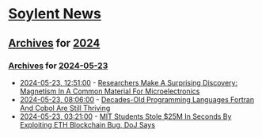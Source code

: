 # [Soylent News](../../../README.md)

## [Archives](../../index.md) for [2024](../index.md)

### [Archives](../../index.md) for [2024-05-23](index.md)

* [2024-05-23, 12:51:00](https://soylentnews.org/article.pl?sid=24/05/23/0127213&from=rss) - [Researchers Make A Surprising Discovery: Magnetism In A Common Material For Microelectronics](https://soylentnews.org/article.pl?sid=24/05/23/0127213&from=rss)
* [2024-05-23, 08:06:00](https://soylentnews.org/article.pl?sid=24/05/21/1049253&from=rss) - [Decades-Old Programming Languages Fortran And Cobol Are Still Thriving](https://soylentnews.org/article.pl?sid=24/05/21/1049253&from=rss)
* [2024-05-23, 03:21:00](https://soylentnews.org/article.pl?sid=24/05/21/1043256&from=rss) - [MIT Students Stole $25M In Seconds By Exploiting ETH Blockchain Bug, DoJ Says ](https://soylentnews.org/article.pl?sid=24/05/21/1043256&from=rss)
